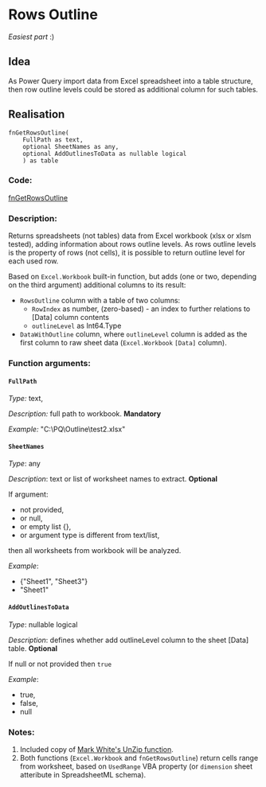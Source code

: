# Rows Outline

*Easiest part* :)

## Idea

As Power Query import data from Excel spreadsheet into a table structure, then row outline levels could be stored as additional column for such tables.

## Realisation

    fnGetRowsOutline(
        FullPath as text, 
        optional SheetNames as any, 
        optional AddOutlinesToData as nullable logical
        ) as table

### Code:
[fnGetRowsOutline](../RowsOutline/fnGetRowsOutline.pq)

### Description:

Returns spreadsheets (not tables) data from Excel workbook (xlsx or xlsm tested), adding information about rows outline levels.
As rows outline levels is the property of rows (not cells), it is possible to return outline level for each used row.

Based on `Excel.Workbook` built-in function, but adds (one or two, depending on the third argument) additional columns to its result:

* `RowsOutline` column with a table of two columns: 
    * `RowIndex` as number, (zero-based) - an index to further relations to [Data] column contents
    * `outlineLevel` as Int64.Type
* `DataWithOutline` column, where `outlineLevel` column is added as the first column to raw sheet data (`Excel.Workbook` `[Data]` column).

### Function arguments:

#### `FullPath`

*Type:* text,

*Description:* full path to workbook. **Mandatory**

*Example:* "C:\PQ\Outline\test2.xlsx"
  
#### `SheetNames`

*Type*: any
   
*Description*: text or list of worksheet names to extract. **Optional**
   
   If argument: 
   
   - not provided,
   - or null,
   - or empty list {}, 
   - or argument type is different from text/list, 

then all worksheets from workbook will be analyzed.
    
*Example*: 
* {"Sheet1", "Sheet3"}
* "Sheet1"


#### `AddOutlinesToData`

*Type*: nullable logical

*Description*: defines whether add outlineLevel column to the sheet [Data] table. **Optional**

If null or not provided then `true`
        
*Example*: 
* true, 
* false, 
* null

### Notes:
1. Included copy of [Mark White's UnZip function](../UnZip.pq).
2. Both functions (`Excel.Workbook` and `fnGetRowsOutline`) return cells range from worksheet, based on `UsedRange` VBA property (or `dimension` sheet atteribute in SpreadsheetML schema).


